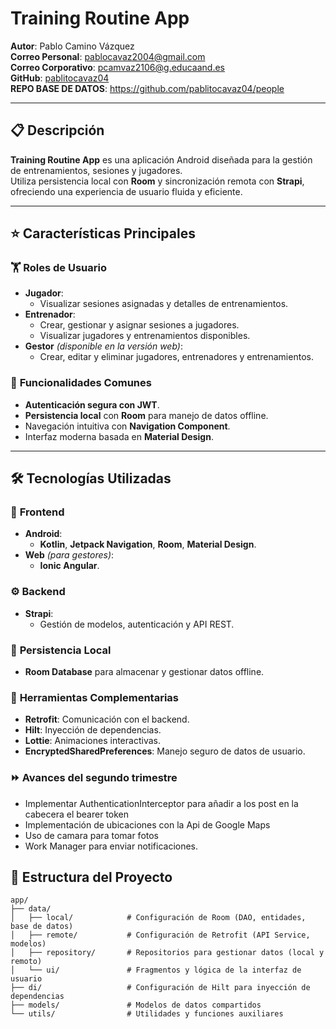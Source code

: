 

# **Training Routine App**  
**Autor**: Pablo Camino Vázquez  
**Correo Personal**: [pablocavaz2004@gmail.com](mailto:pablocavaz2004@gmail.com)  
**Correo Corporativo**: [pcamvaz2106@g.educaand.es](mailto:pcamvaz2106@g.educaand.es)  
**GitHub**: [pablitocavaz04](https://github.com/pablitocavaz04)  
**REPO BASE DE DATOS**: https://github.com/pablitocavaz04/people


---

## 📋 **Descripción**
**Training Routine App** es una aplicación Android diseñada para la gestión de entrenamientos, sesiones y jugadores.  
Utiliza persistencia local con **Room** y sincronización remota con **Strapi**, ofreciendo una experiencia de usuario fluida y eficiente.

---

## ⭐ **Características Principales**
### 🏋️ **Roles de Usuario**
- **Jugador**:  
  - Visualizar sesiones asignadas y detalles de entrenamientos.
- **Entrenador**:  
  - Crear, gestionar y asignar sesiones a jugadores.
  - Visualizar jugadores y entrenamientos disponibles.
- **Gestor** *(disponible en la versión web)*:  
  - Crear, editar y eliminar jugadores, entrenadores y entrenamientos.

### 🔑 **Funcionalidades Comunes**
- **Autenticación segura con JWT**.
- **Persistencia local** con **Room** para manejo de datos offline.
- Navegación intuitiva con **Navigation Component**.
- Interfaz moderna basada en **Material Design**.

---

## 🛠 **Tecnologías Utilizadas**
### 📱 **Frontend**
- **Android**:  
  - **Kotlin**, **Jetpack Navigation**, **Room**, **Material Design**.
- **Web** *(para gestores)*:  
  - **Ionic Angular**.

### ⚙️ **Backend**
- **Strapi**:  
  - Gestión de modelos, autenticación y API REST.

### 💾 **Persistencia Local**
- **Room Database** para almacenar y gestionar datos offline.

### 🔧 **Herramientas Complementarias**
- **Retrofit**: Comunicación con el backend.  
- **Hilt**: Inyección de dependencias.  
- **Lottie**: Animaciones interactivas.  
- **EncryptedSharedPreferences**: Manejo seguro de datos de usuario.  

### ⏩ **Avances del segundo trimestre**
   - Implementar AuthenticationInterceptor para añadir a los post en la cabecera el bearer token
   - Implementación de ubicaciones con la Api de Google Maps
   - Uso de camara para tomar fotos
   - Work Manager para enviar notificaciones.

## 📂 **Estructura del Proyecto**
```plaintext
app/
├── data/
│   ├── local/            # Configuración de Room (DAO, entidades, base de datos)
│   ├── remote/           # Configuración de Retrofit (API Service, modelos)
│   ├── repository/       # Repositorios para gestionar datos (local y remoto)
│   └── ui/               # Fragmentos y lógica de la interfaz de usuario
├── di/                   # Configuración de Hilt para inyección de dependencias
├── models/               # Modelos de datos compartidos
└── utils/                # Utilidades y funciones auxiliares
